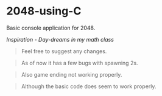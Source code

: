 # 2048-using-C
Basic console application for 2048.

*Inspiration - Day-dreams in my math class*

> Feel free to suggest any changes.

> As of now it has a few bugs with spawning 2s.

> Also game ending not working properly.

> Although the basic code does seem to work properly. 
